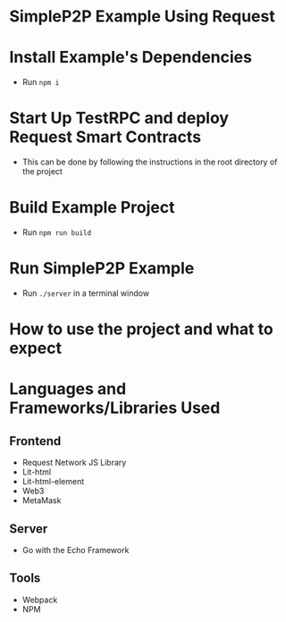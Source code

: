 # SimpleP2P Example Using Request

# Install Example's Dependencies
- Run `npm i`

# Start Up TestRPC and deploy Request Smart Contracts
- This can be done by following the instructions in the root directory of the project

# Build Example Project
- Run `npm run build`

# Run SimpleP2P Example
- Run `./server` in a terminal window

# How to use the project and what to expect

# Languages and Frameworks/Libraries Used
## Frontend
- Request Network JS Library
- Lit-html
- Lit-html-element
- Web3
- MetaMask
## Server
- Go with the Echo Framework
## Tools
- Webpack
- NPM